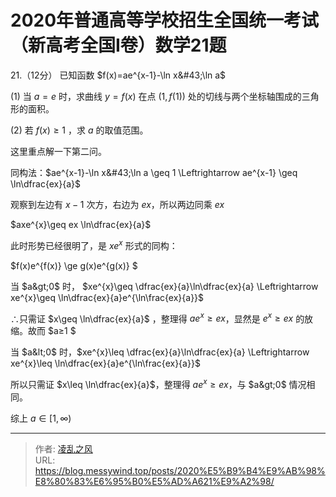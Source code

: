 # 2020年普通高等学校招生全国统一考试（新高考全国Ⅰ卷）数学21题

21.（12分）
已知函数 $f(x)=ae^{x-1}-\ln x&#43;\ln a$

(1) 当 $a = e$ 时，求曲线 $y=f(x)$ 在点 $(1,f(1))$ 处的切线与两个坐标轴围成的三角形的面积。

(2) 若 $f(x)\geq1$ ，求 $a$ 的取值范围。

这里重点解一下第二问。

同构法：$ae^{x-1}-\ln x&#43;\ln a \geq 1 \Leftrightarrow ae^{x-1} \geq  \ln\dfrac{ex}{a}$

观察到左边有 $x-1$ 次方，右边为 $ex$，所以两边同乘 $ex$

$axe^{x}\geq ex \ln\dfrac{ex}{a}$

此时形势已经很明了，是 $xe^x$ 形式的同构：

$f(x)e^{f(x)} \ge g(x)e^{g(x)} $

当 $a&gt;0$ 时， $xe^{x}\geq \dfrac{ex}{a}\ln\dfrac{ex}{a} \Leftrightarrow xe^{x}\geq \ln\dfrac{ex}{a}e^{\ln\frac{ex}{a}}$

 ∴只需证 $x\geq \ln\dfrac{ex}{a}$ ，整理得 $ae^{x}\geq ex$，显然是 $e^{x}\geq ex$ 的放缩。故而 $a≥1 $

当 $a&lt;0$ 时，$xe^{x}\leq \dfrac{ex}{a}\ln\dfrac{ex}{a} \Leftrightarrow xe^{x}\leq \ln\dfrac{ex}{a}e^{\ln\frac{ex}{a}}$

所以只需证 $x\leq \ln\dfrac{ex}{a}$，整理得 $ae^{x}\geq ex$，与 $a&gt;0$ 情况相同。

综上 $a\in[1,\infty)$


---

> 作者: [凌乱之风](https://github.com/messywind)  
> URL: https://blog.messywind.top/posts/2020%E5%B9%B4%E9%AB%98%E8%80%83%E6%95%B0%E5%AD%A621%E9%A2%98/  

